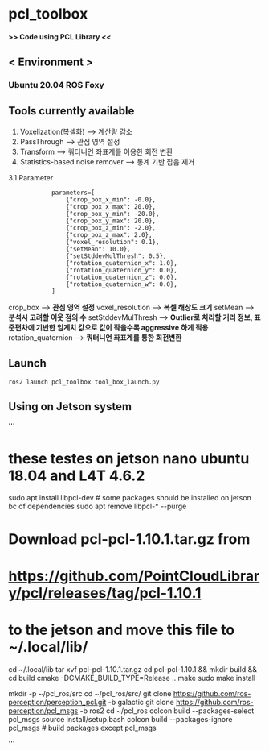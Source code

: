 # pcl_toolbox

#### >> Code using PCL Library <<
## < Environment >
### Ubuntu 20.04 ROS Foxy

## Tools currently available

1. Voxelization(복셀화) --> 계산량 감소 
2. PassThrough         --> 관심 영역 설정
3. Transform           --> 쿼터니언 좌표계를 이용한 회전 변환
4. Statistics-based noise remover --> 통계 기반 잡음 제거

3.1 Parameter
```
            parameters=[
                {"crop_box_x_min": -0.0},
                {"crop_box_x_max": 20.0},
                {"crop_box_y_min": -20.0},
                {"crop_box_y_max": 20.0},
                {"crop_box_z_min": -2.0},
                {"crop_box_z_max": 2.0},
                {"voxel_resolution": 0.1},
                {"setMean": 10.0},
                {"setStddevMulThresh": 0.5},
                {"rotation_quaternion_x": 1.0},
                {"rotation_quaternion_y": 0.0},
                {"rotation_quaternion_z": 0.0},
                {"rotation_quaternion_w": 0.0}, 
            ]
```
crop_box                 --> **관심 영역 설정** 
voxel_resolution         --> **복셀 해상도 크기**
setMean                  --> **분석시 고려할 이웃 점의 수**
setStddevMulThresh       --> **Outlier로 처리할 거리 정보, 표준편차에 기반한 임계치 값으로 값이 작을수록 aggressive 하게 적용**
rotation_quaternion      --> **쿼터니언 좌표계를 통한 회전변환**

## Launch 
``` ros2 launch pcl_toolbox tool_box_launch.py ```
## Using on Jetson system

'''

# these testes on jetson nano ubuntu 18.04 and L4T 4.6.2

sudo apt install libpcl-dev # some packages should be installed on jetson bc of dependencies
sudo apt remove libpcl-* --purge
# Download pcl-pcl-1.10.1.tar.gz from
# https://github.com/PointCloudLibrary/pcl/releases/tag/pcl-1.10.1
# to the jetson and move this file to ~/.local/lib/
cd ~/.local/lib
tar xvf pcl-pcl-1.10.1.tar.gz
cd pcl-pcl-1.10.1 && mkdir build && cd build
cmake -DCMAKE_BUILD_TYPE=Release ..
make
sudo make install

mkdir -p ~/pcl_ros/src
cd ~/pcl_ros/src/
git clone https://github.com/ros-perception/perception_pcl.git -b galactic
git clone https://github.com/ros-perception/pcl_msgs -b ros2
cd ~/pcl_ros
colcon build --packages-select pcl_msgs
source install/setup.bash
colcon build --packages-ignore pcl_msgs # build packages except pcl_msgs

'''
